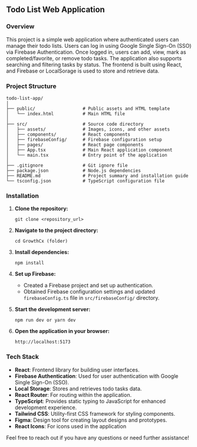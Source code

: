 ## Todo List Web Application

### Overview
This project is a simple web application where authenticated users can manage their todo lists. Users can log in using Google Single Sign-On (SSO) via Firebase Authentication. Once logged in, users can add, view, mark as completed/favorite, or remove todo tasks. The application also supports searching and filtering tasks by status. The frontend is built using React, and Firebase or LocalSorage is used to store and retrieve data.

### Project Structure
```
todo-list-app/
│
├── public/                  # Public assets and HTML template
│   └── index.html           # Main HTML file
│
├── src/                     # Source code directory
│   ├── assets/              # Images, icons, and other assets
│   ├── components/          # React components
│   ├── firebaseConfig/      # Firebase configuration setup
│   ├── pages/               # React page components
│   ├── App.tsx              # Main React application component
│   └── main.tsx             # Entry point of the application
│
├── .gitignore               # Git ignore file
├── package.json             # Node.js dependencies
├── README.md                # Project summary and installation guide
└── tsconfig.json            # TypeScript configuration file
```

### Installation

1. **Clone the repository:**
   ```
   git clone <repository_url>
   ```
   
2. **Navigate to the project directory:**
   ```
   cd GrowthCx (folder)
   ```
   
3. **Install dependencies:**
   ```
   npm install
   ```
   
4. **Set up Firebase:**
   - Created a Firebase project and set up authentication.
   - Obtained Firebase configuration settings and updated `firebaseConfig.ts` file in `src/firebaseConfig/` directory.

5. **Start the development server:**
   ```
   npm run dev or yarn dev
   ```
   
6. **Open the application in your browser:**
   ```
   http://localhost:5173
   ```

### Tech Stack

- **React**: Frontend library for building user interfaces.
- **Firebase Authentication**: Used for user authentication with Google Single Sign-On (SSO).
- **Local Storage**: Stores and retrieves todo tasks data.
- **React Router**: For routing within the application.
- **TypeScript**: Provides static typing to JavaScript for enhanced development experience.
- **Tailwind CSS**: Utility-first CSS framework for styling components.
- **Figma**: Design tool for creating layout designs and prototypes.
- **React Icons**: For icons used in the application


Feel free to reach out if you have any questions or need further assistance!